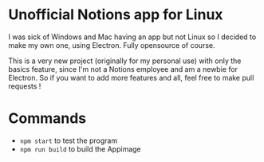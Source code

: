 # Unofficial Notions app for Linux

I was sick of Windows and Mac having an app but not Linux so I decided to make my own one, using Electron. Fully opensource of course.

This is a very new project (originally for my personal use) with only the basics feature, since I'm not a Notions employee and am a newbie for Electron. So if you want to add more features and all, feel free to make pull requests !

# Commands
- `npm start` to test the program
- `npm run build` to build the Appimage

